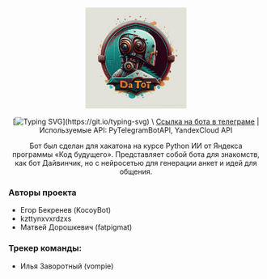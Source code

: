 

<div align="center">

<img src="logo.jpg" width="200">
  
[![Typing SVG](https://readme-typing-svg.herokuapp.com?font=Comfortaa&weight=500&size=30&pause=1000&color=5304F7&center=true&random=false&width=435&lines=Yes%2C+it+is!;%D0%94%D0%B0%2C+%D1%82%D0%BE%D1%82!)](https://git.io/typing-svg) \
[Ссылка на бота в телеграме](https://t.me/da_tot_bot) | Используемые API: PyTelegramBotAPI, YandexCloud API

Бот был сделан для хакатона на курсе Python ИИ от Яндекса программы «Код будущего». Представляет собой бота для знакомств, как бот Дайвинчик, но с нейросетью для генерации анкет и идей для общения.

</div>


### Авторы проекта
- Егор Бекренев (KocoyBot)
- kzttynxvxrdzxs
- Матвей Дорошкевич (fatpigmat)
### Трекер команды:
- Илья Заворотный (vompie)
